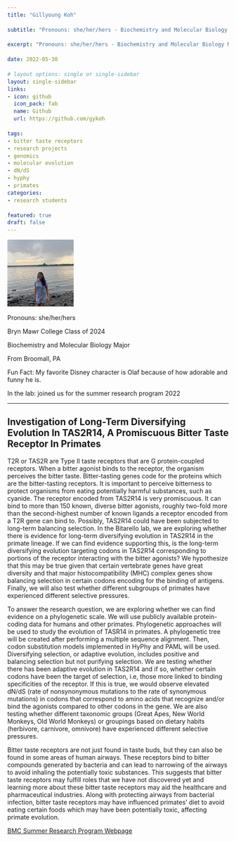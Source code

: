 ```yaml
---
title: "Gillyoung Koh"

subtitle: "Pronouns: she/her/hers - Biochemistry and Molecular Biology Major ('24)"

excerpt: "Pronouns: she/her/hers - Biochemistry and Molecular Biology Major ('24)"

date: 2022-05-30

# layout options: single or single-sidebar
layout: single-sidebar
links:
- icon: github
  icon_pack: fab
  name: Github
  url: https://github.com/gykoh

tags: 
- bitter taste receptors
- research projects
- genomics
- molecular evolution
- dN/dS
- hyphy
- primates
categories: 
- research students

featured: true
draft: false 
---
```


<img src="featured.jpg" alt="" width="30%" height="20%"/>

Pronouns: she/her/hers 

Bryn Mawr College Class of 2024 

Biochemistry and Molecular Biology Major

From Broomall, PA

Fun Fact: My favorite Disney character is Olaf because of how adorable and funny he is.

In the lab: joined us for the summer research program 2022

----------------------------------------------------------------------
## Investigation of Long-Term Diversifying Evolution In TAS2R14, A Promiscuous Bitter Taste Receptor In Primates

T2R or TAS2R are Type II taste receptors that are G protein-coupled receptors. When a bitter agonist binds to the receptor, the organism perceives the bitter taste. Bitter-tasting genes code for the proteins which are the bitter-tasting receptors. It is important to perceive bitterness to protect organisms from eating potentially harmful substances, such as cyanide. The receptor encoded from TAS2R14 is very promiscuous. It can bind to more than 150 known, diverse bitter agonists, roughly two-fold more than the second-highest number of known ligands a receptor encoded from a T2R gene can bind to. Possibly, TAS2R14 could have been subjected to long-term balancing selection. In the Bitarello lab, we are exploring whether there is evidence for long-term diversifying evolution in TAS2R14 in the primate lineage. If we can find evidence supporting this, is the long-term diversifying evolution targeting codons in TAS2R14 corresponding to portions of the receptor interacting with the bitter agonists? We hypothesize that this may be true given that certain vertebrate genes have great diversity and that major histocompatibility (MHC) complex genes show balancing selection in certain codons encoding for the binding of antigens. Finally, we will also test whether different subgroups of primates have experienced different selective pressures. 

To answer the research question, we are exploring whether we can find evidence on a phylogenetic scale. We will use publicly available protein-coding data for humans and other primates. Phylogenetic approaches will be used to study the evolution of TASR14 in primates. A phylogenetic tree will be created after performing a multiple sequence alignment. Then, codon substitution models implemented in HyPhy and PAML will be used. Diversifying selection, or adaptive evolution, includes positive and balancing selection but not purifying selection. We are testing whether there has been adaptive evolution in TAS2R14 and if so, whether certain codons have been the target of selection, i.e, those more linked to binding specificities of the receptor. If this is true, we would observe elevated dN/dS (rate of nonsynonymous mutations to the rate of synonymous mutations) in codons that correspond to amino acids that recognize and/or bind the agonists compared to other codons in the gene. We are also testing whether different taxonomic groups (Great Apes, New World Monkeys, Old World Monkeys) or groupings based on dietary habits (herbivore, carnivore, omnivore) have experienced different selective pressures.

Bitter taste receptors are not just found in taste buds, but they can also be found in some areas of human airways. These receptors bind to bitter compounds generated by bacteria and can lead to narrowing of the airways to avoid inhaling the potentially toxic substances. This suggests that bitter taste receptors may fulfill roles that we have not discovered yet and learning more about these bitter taste receptors may aid the healthcare and pharmaceutical industries. Along with protecting airways from bacterial infection, bitter taste receptors may have influenced primates’ diet to avoid eating certain foods which may have been potentially toxic, affecting primate evolution.

<i class="fa-solid fa-link"></i> [BMC Summer Research Program Webpage](https://www.brynmawr.edu/inside/academic-information/research/summer-science-research/summer-2022-program/biology-research-projects-2022#gkoh)